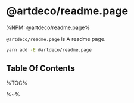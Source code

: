 # @artdeco/readme.page

%NPM: @artdeco/readme.page%

`@artdeco/readme.page` is A readme page.

```sh
yarn add -E @artdeco/readme.page
```

## Table Of Contents

%TOC%

%~%